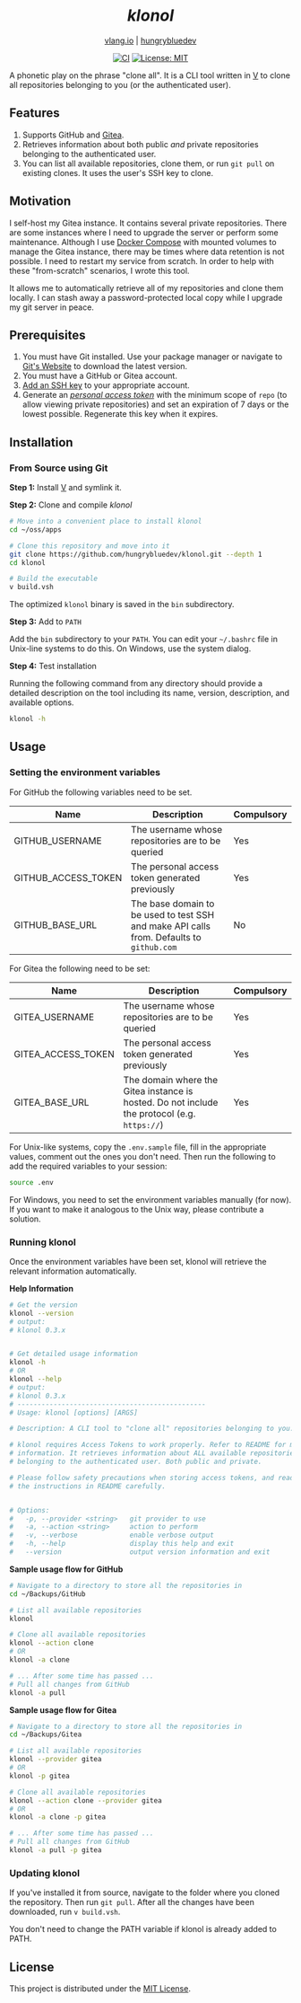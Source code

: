 <div align="center">
<h1><em>klonol</em></h1>

[vlang.io](https://vlang.io) | [hungrybluedev](https://hungrybluedev.in/)

</div>
<div align="center">

[![CI][workflowbadge]][workflowurl]
[![License: MIT][licensebadge]][licenseurl]

</div>

A phonetic play on the phrase "clone all". It is a CLI tool written in
[V](https://vlang.io/) to clone all repositories belonging to you (or the
authenticated user).

## Features

1. Supports GitHub and [Gitea](https://gitea.io/en-us/).
2. Retrieves information about both public _and_ private repositories belonging
   to the authenticated user.
3. You can list all available repositories, clone them, or run `git pull`
   on existing clones. It uses the user's SSH key to clone.

## Motivation

I self-host my Gitea instance. It contains several private repositories. There
are some instances where I need to upgrade the server or perform some
maintenance. Although I use [Docker Compose](https://docs.docker.com/compose/)
with mounted volumes to manage the Gitea instance, there may be times where
data retention is not possible. I need to restart my service from scratch. In
order to help with these "from-scratch" scenarios, I wrote this tool.

It allows me to automatically retrieve all of my repositories and clone them
locally. I can stash away a password-protected local copy while I upgrade my
git server in peace.

## Prerequisites

1. You must have Git installed. Use your package manager or navigate to
   [Git's Website](https://git-scm.com/downloads) to download the latest
   version.
2. You must have a GitHub or Gitea account.
3. [Add an SSH key](https://docs.github.com/en/authentication/connecting-to-github-with-ssh/adding-a-new-ssh-key-to-your-github-account)
   to your appropriate account.
4. Generate an [_personal access token_](https://docs.github.com/en/authentication/keeping-your-account-and-data-secure/creating-a-personal-access-token)
   with the minimum scope of `repo` (to allow viewing private repositories)
   and set an expiration of 7 days or the lowest possible. Regenerate this
   key when it expires.

## Installation

### From Source using Git

**Step 1:** Install
[V](https://github.com/vlang/v/blob/master/doc/docs.md#install-from-source)
and symlink it.

**Step 2:** Clone and compile _klonol_

```bash
# Move into a convenient place to install klonol
cd ~/oss/apps

# Clone this repository and move into it
git clone https://github.com/hungrybluedev/klonol.git --depth 1
cd klonol

# Build the executable
v build.vsh
```

The optimized `klonol` binary is saved in the `bin` subdirectory.

**Step 3:** Add to `PATH`

Add the `bin` subdirectory to your `PATH`. You can edit your `~/.bashrc` file
in Unix-line systems to do this. On Windows, use the system dialog.

**Step 4:** Test installation

Running the following command from any directory should provide a detailed
description on the tool including its name, version, description, and
available options.

```bash
klonol -h
```

## Usage

### Setting the environment variables

For GitHub the following variables need to be set.

| Name                | Description                                                                              | Compulsory |
| ------------------- | ---------------------------------------------------------------------------------------- | ---------- |
| GITHUB_USERNAME     | The username whose repositories are to be queried                                        | Yes        |
| GITHUB_ACCESS_TOKEN | The personal access token generated previously                                           | Yes        |
| GITHUB_BASE_URL     | The base domain to be used to test SSH and make API calls from. Defaults to `github.com` | No         |

For Gitea the following need to be set:

| Name               | Description                                                                                  | Compulsory |
| ------------------ | -------------------------------------------------------------------------------------------- | ---------- |
| GITEA_USERNAME     | The username whose repositories are to be queried                                            | Yes        |
| GITEA_ACCESS_TOKEN | The personal access token generated previously                                               | Yes        |
| GITEA_BASE_URL     | The domain where the Gitea instance is hosted. Do not include the protocol (e.g. `https://`) | Yes        |

For Unix-like systems, copy the `.env.sample` file, fill in the appropriate
values, comment out the ones you don't need. Then run the following to add
the required variables to your session:

```bash
source .env
```

For Windows, you need to set the environment variables manually (for now).
If you want to make it analogous to the Unix way, please contribute a solution.

### Running klonol

Once the environment variables have been set, klonol will retrieve the
relevant information automatically.

**Help Information**

```bash
# Get the version
klonol --version
# output:
# klonol 0.3.x


# Get detailed usage information
klonol -h
# OR
klonol --help
# output:
# klonol 0.3.x
# -----------------------------------------------
# Usage: klonol [options] [ARGS]

# Description: A CLI tool to "clone all" repositories belonging to you.

# klonol requires Access Tokens to work properly. Refer to README for more
# information. It retrieves information about ALL available repositories
# belonging to the authenticated user. Both public and private.

# Please follow safety precautions when storing access tokens, and read
# the instructions in README carefully.


# Options:
#   -p, --provider <string>   git provider to use
#   -a, --action <string>     action to perform
#   -v, --verbose             enable verbose output
#   -h, --help                display this help and exit
#   --version                 output version information and exit

```

**Sample usage flow for GitHub**

```bash
# Navigate to a directory to store all the repositories in
cd ~/Backups/GitHub

# List all available repositories
klonol

# Clone all available repositories
klonol --action clone
# OR
klonol -a clone

# ... After some time has passed ...
# Pull all changes from GitHub
klonol -a pull
```

**Sample usage flow for Gitea**

```bash
# Navigate to a directory to store all the repositories in
cd ~/Backups/Gitea

# List all available repositories
klonol --provider gitea
# OR
klonol -p gitea

# Clone all available repositories
klonol --action clone --provider gitea
# OR
klonol -a clone -p gitea

# ... After some time has passed ...
# Pull all changes from GitHub
klonol -a pull -p gitea
```

### Updating klonol

If you've installed it from source, navigate to the folder where you cloned
the repository. Then run `git pull`. After all the changes have been
downloaded, run `v build.vsh`.

You don't need to change the PATH variable if
klonol is already added to PATH.

## License

This project is distributed under the [MIT License](LICENSE).

[workflowbadge]: https://github.com/hungrybluedev/klonol/actions/workflows/ci.yml/badge.svg
[licensebadge]: https://img.shields.io/badge/License-MIT-blue.svg
[workflowurl]: https://github.com/hungrybluedev/klonol/actions/workflows/ci.yml
[licenseurl]: https://github.com/hungrybluedev/klonol/blob/main/LICENSE
